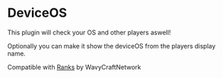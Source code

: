 # DeviceOS
This plugin will check your OS and other players aswell!

Optionally you can make it show the deviceOS from the players display name.

Compatible with [Ranks](https://github.com/WavyCraftNetwork/Rank) by WavyCraftNetwork

